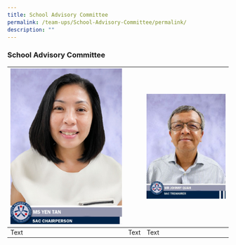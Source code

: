 ```yaml
---
title: School Advisory Committee
permalink: /team-ups/School-Advisory-Committee/permalink/
description: ""
---
```

### School Advisory Committee



| ![yen-tan](/images/Our%20Team%20UPS/SAC/yentan.png) |  | ![JonnyQuah](/images/Our%20Team%20UPS/SAC/JonnyQuah.png) |
| -------- | -------- | -------- |
| Text     | Text     | Text     |

